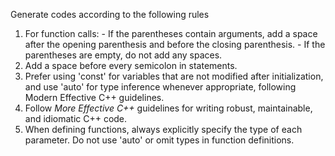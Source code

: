 Generate codes according to the following rules
  1. For function calls:
    - If the parentheses contain arguments, add a space after the   opening parenthesis and before the closing parenthesis.
    - If the parentheses are empty, do not add any spaces.
  2. Add a space before every semicolon in statements.
  3. Prefer using 'const' for variables that are not modified after   initialization, and use 'auto' for type inference whenever   appropriate, following Modern Effective C++ guidelines.
  4. Follow *More Effective C++* guidelines for writing robust, maintainable, and idiomatic C++ code.
  5. When defining functions, always explicitly specify the type of each parameter. Do not use 'auto' or omit types in function definitions.